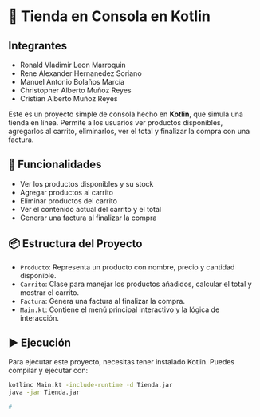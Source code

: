 # 🛒 Tienda en Consola en Kotlin

## Integrantes

- Ronald Vladimir Leon Marroquin
- Rene Alexander Hernanedez Soriano
- Manuel Antonio Bolaños Marcía
- Christopher Alberto Muñoz Reyes 
- Cristian Alberto Muñoz Reyes

Este es un proyecto simple de consola hecho en **Kotlin**, que simula una tienda en línea. Permite a los usuarios ver productos disponibles, agregarlos al carrito, eliminarlos, ver el total y finalizar la compra con una factura.

## 🚀 Funcionalidades

- Ver los productos disponibles y su stock
- Agregar productos al carrito
- Eliminar productos del carrito
- Ver el contenido actual del carrito y el total
- Generar una factura al finalizar la compra

## 📦 Estructura del Proyecto

- `Producto`: Representa un producto con nombre, precio y cantidad disponible.
- `Carrito`: Clase para manejar los productos añadidos, calcular el total y mostrar el carrito.
- `Factura`: Genera una factura al finalizar la compra.
- `Main.kt`: Contiene el menú principal interactivo y la lógica de interacción.

## ▶️ Ejecución

Para ejecutar este proyecto, necesitas tener instalado Kotlin. Puedes compilar y ejecutar con:

```bash
kotlinc Main.kt -include-runtime -d Tienda.jar
java -jar Tienda.jar

#
